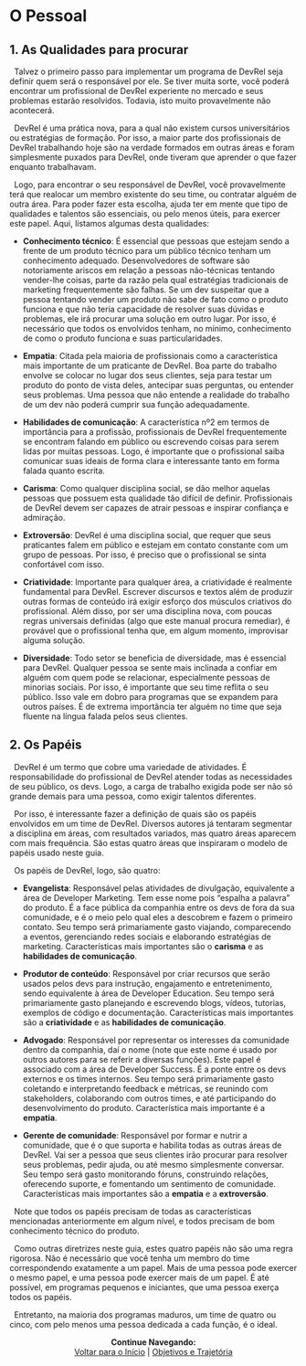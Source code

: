 # O Pessoal

## 1. As Qualidades para procurar

&nbsp;&nbsp;Talvez o primeiro passo para implementar um programa de DevRel seja definir quem será o responsável por ele. Se tiver muita sorte, você poderá encontrar um profissional de DevRel experiente no mercado e seus problemas estarão resolvidos. Todavia, isto muito provavelmente não acontecerá.
	
&nbsp;&nbsp;DevRel é uma prática nova, para a qual não existem cursos universitários ou estratégias de formação. Por isso, a maior parte dos profissionais de DevRel trabalhando hoje são na verdade formados em outras áreas e foram simplesmente puxados para DevRel, onde tiveram que aprender o que fazer enquanto trabalhavam.
	
&nbsp;&nbsp;Logo, para encontrar o seu responsável de DevRel, você provavelmente terá que realocar um membro existente do seu time, ou contratar alguém de outra área. Para poder fazer esta escolha, ajuda ter em mente que tipo de qualidades e talentos são essenciais, ou pelo menos úteis, para exercer este papel. Aqui, listamos algumas desta qualidades:

* <strong>Conhecimento técnico</strong>: É essencial que pessoas que estejam sendo a frente de um produto técnico para um público técnico tenham um conhecimento adequado. Desenvolvedores de software são notoriamente ariscos em relação a pessoas não-técnicas tentando vender-lhe coisas, parte da razão pela qual estratégias tradicionais de marketing frequentemente são falhas. Se um dev suspeitar que a pessoa tentando vender um produto não sabe de fato como o produto funciona e que não teria capacidade de resolver suas dúvidas e problemas, ele irá procurar uma solução em outro lugar. Por isso, é necessário que todos os envolvidos tenham, no mínimo, conhecimento de como o produto funciona e suas particularidades.

* <strong>Empatia</strong>: Citada pela maioria de profissionais como a característica mais importante de um praticante de DevRel. Boa parte do trabalho envolve se colocar no lugar dos seus clientes, seja para testar um produto do ponto de vista deles, antecipar suas perguntas, ou entender seus problemas. Uma pessoa que não entende a realidade do trabalho de um dev não poderá cumprir sua função adequadamente.

* <strong>Habilidades de comunicação</strong>: A característica nº2 em termos de importância para a profissão, profissionais de DevRel frequentemente se encontram falando em público ou escrevendo coisas para serem lidas por muitas pessoas. Logo, é importante que o profissional saiba comunicar suas ideais de forma clara e interessante tanto em forma falada quanto escrita.

* <strong>Carisma</strong>: Como qualquer disciplina social, se dão melhor aquelas pessoas que possuem esta qualidade tão difícil de definir. Profissionais de DevRel devem ser capazes de atrair pessoas e inspirar confiança e admiração.

* <strong>Extroversão</strong>: DevRel é uma disciplina social, que requer que seus praticantes falem em público e estejam em contato constante com um grupo de pessoas. Por isso, é preciso que o profissional se sinta confortável com isso.

* <strong>Criatividade</strong>: Importante para qualquer área, a criatividade é realmente fundamental para DevRel. Escrever discursos e textos além de produzir outras formas de conteúdo irá exigir esforço dos músculos criativos do profissional. Além disso, por ser uma disciplina nova, com poucas regras universais definidas (algo que este manual procura remediar), é provável que o profissional tenha que, em algum momento, improvisar alguma solução.

* <strong>Diversidade</strong>: Todo setor se beneficia de diversidade, mas é essencial para DevRel. Qualquer pessoa se sente mais inclinada a confiar em alguém com quem pode se relacionar, especialmente pessoas de minorias sociais. Por isso, é importante que seu time reflita o seu público. Isso vale em dobro para programas que se expandem para outros países. É de extrema importância ter alguém no time que seja fluente na língua falada pelos seus clientes.




## 2. Os Papéis
 
&nbsp;&nbsp;DevRel é um termo que cobre uma variedade de atividades. É responsabilidade do profissional de DevRel atender todas as necessidades de seu público, os devs. Logo, a carga de trabalho exigida pode ser não só grande demais para uma pessoa, como exigir talentos diferentes.

&nbsp;&nbsp;Por isso, é interessante fazer a definição de quais são os papéis envolvidos em um time de DevRel. Diversos autores já tentaram segmentar a disciplina em áreas, com resultados variados, mas quatro áreas aparecem com mais frequência. São estas quatro áreas que inspiraram o modelo de papéis usado neste guia.

&nbsp;&nbsp;Os papéis de DevRel, logo, são quatro:

* <strong>Evangelista</strong>: Responsável pelas atividades de divulgação, equivalente a área de Developer Marketing. Tem esse nome pois “espalha a palavra” do produto. É a face pública da companhia entre os devs de fora da sua comunidade, e é o meio pelo qual eles a descobrem e fazem o primeiro contato. Seu tempo será primariamente gasto viajando, comparecendo a eventos, gerenciando redes sociais e elaborando estratégias de marketing. Características mais importantes são o **carisma** e as **habilidades de comunicação**.

* <strong>Produtor de conteúdo</strong>: Responsável por criar recursos que serão usados pelos devs para instrução, engajamento e entretenimento, sendo equivalente à área de Developer Education. Seu tempo será primariamente gasto planejando e escrevendo blogs, vídeos, tutorias, exemplos de código e documentação. Características mais importantes são a **criatividade** e as **habilidades de comunicação**.

* <strong>Advogado</strong>: Responsável por representar os interesses da comunidade dentro da companhia, daí o nome (note que este nome é usado por outros autores para se referir a diversas funções). Este papel é associado com a área de Developer Success. É a ponte entre os devs externos e os times internos. Seu tempo será primariamente gasto coletando e interpretando feedback e métricas, se reunindo com stakeholders, colaborando com outros times, e até participando do desenvolvimento do produto. Característica mais importante é a **empatia**.

* <strong>Gerente de comunidade</strong>: Responsável por formar e nutrir a comunidade, que é o que suporta e habilita todas as outras áreas de DevRel. Vai ser a pessoa que seus clientes irão procurar para resolver seus problemas, pedir ajuda, ou até mesmo simplesmente conversar. Seu tempo será gasto monitorando fóruns, construindo relações, oferecendo suporte, e fomentando um sentimento de comunidade. Características mais importantes são a **empatia** e a **extroversão**.

&nbsp;&nbsp;Note que todos os papéis precisam de todas as características mencionadas anteriormente em algum nível, e todos precisam de bom conhecimento técnico do produto.

&nbsp;&nbsp;Como outras diretrizes neste guia, estes quatro papéis não são uma regra rigorosa. Não é necessário que você tenha um membro do time correspondendo exatamente a um papel. Mais de uma pessoa pode exercer o mesmo papel, e uma pessoa pode exercer mais de um papel. É até possível, em programas pequenos e iniciantes, que uma pessoa exerça todos os papéis.

&nbsp;&nbsp;Entretanto, na maioria dos programas maduros, um time de quatro ou cinco, com pelo menos uma pessoa dedicada a cada função, é o ideal.

<p align="center">
  <b>Continue Navegando:</b><br>
  <a href="https://pedrowagner.github.io/DevRel">Voltar para o Início</a> |
  <a href="https://pedrowagner.github.io/DevRel/Passos/Objetivos">Objetivos e Trajetória</a>
</p>
